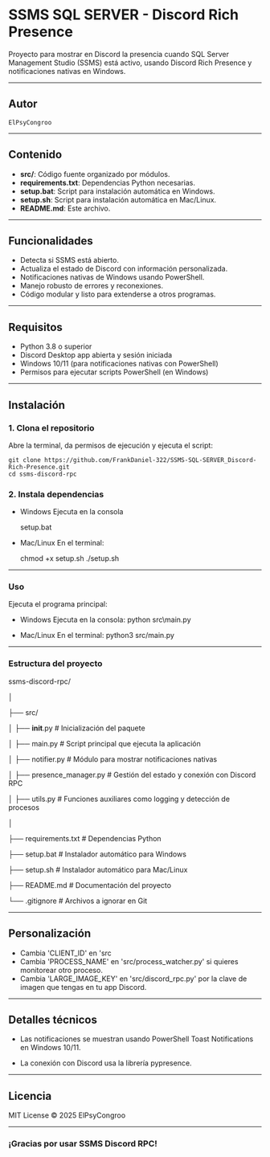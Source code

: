 # SSMS SQL SERVER - Discord Rich Presence

Proyecto para mostrar en Discord la presencia cuando SQL Server Management Studio (SSMS) está activo, usando Discord Rich Presence y notificaciones nativas en Windows.

---

## Autor

    ElPsyCongroo

---

## Contenido

- **src/**: Código fuente organizado por módulos.
- **requirements.txt**: Dependencias Python necesarias.
- **setup.bat**: Script para instalación automática en Windows.
- **setup.sh**: Script para instalación automática en Mac/Linux.
- **README.md**: Este archivo.

---

## Funcionalidades

- Detecta si SSMS está abierto.
- Actualiza el estado de Discord con información personalizada.
- Notificaciones nativas de Windows usando PowerShell.
- Manejo robusto de errores y reconexiones.
- Código modular y listo para extenderse a otros programas.

---

## Requisitos

- Python 3.8 o superior
- Discord Desktop app abierta y sesión iniciada
- Windows 10/11 (para notificaciones nativas con PowerShell)
- Permisos para ejecutar scripts PowerShell (en Windows)

---

## Instalación

### 1. Clona el repositorio

Abre la terminal, da permisos de ejecución y ejecuta el script:

    git clone https://github.com/FrankDaniel-322/SSMS-SQL-SERVER_Discord-Rich-Presence.git
    cd ssms-discord-rpc

### 2. Instala dependencias

- Windows
Ejecuta en la consola

    setup.bat

- Mac/Linux
En el terminal:

    chmod +x setup.sh
    ./setup.sh

---

### Uso

Ejecuta el programa principal:

- Windows
Ejecuta en la consola:
    python src\main.py

- Mac/Linux
En el terminal:
    python3 src/main.py

---

### Estructura del proyecto

ssms-discord-rpc/

│

├── src/

│   ├── __init__.py            # Inicialización del paquete

│   ├── main.py                # Script principal que ejecuta la aplicación

│   ├── notifier.py            # Módulo para mostrar notificaciones nativas

│   ├── presence_manager.py    # Gestión del estado y conexión con Discord RPC

│   ├── utils.py               # Funciones auxiliares como logging y detección de procesos

│

├── requirements.txt           # Dependencias Python

├── setup.bat                  # Instalador automático para Windows

├── setup.sh                   # Instalador automático para Mac/Linux

├── README.md                  # Documentación del proyecto

└── .gitignore                 # Archivos a ignorar en Git

---

## Personalización

 - Cambia 'CLIENT_ID' en 'src
 - Cambia 'PROCESS_NAME' en 'src/process_watcher.py' si quieres monitorear otro proceso.
 - Cambia 'LARGE_IMAGE_KEY' en 'src/discord_rpc.py' por la clave de imagen que tengas en tu app Discord.

---

## Detalles técnicos

 - Las notificaciones se muestran usando PowerShell Toast Notifications en Windows 10/11.

 - La conexión con Discord usa la librería pypresence.

---

## Licencia

MIT License © 2025 ElPsyCongroo

---

### ¡Gracias por usar SSMS Discord RPC!
